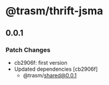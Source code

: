 # @trasm/thrift-jsma

## 0.0.1

### Patch Changes

- cb2906f: first version
- Updated dependencies [cb2906f]
  - @trasm/shared@0.0.1
